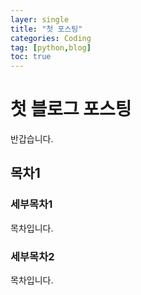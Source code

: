 ```yaml
---
layer: single
title: "첫 포스팅"
categories: Coding
tag: [python,blog]
toc: true
---
```


# 첫 블로그 포스팅

반갑습니다.

 

## 목차1

### 세부목차1

목차입니다.

### 세부목차2

목차입니다.


